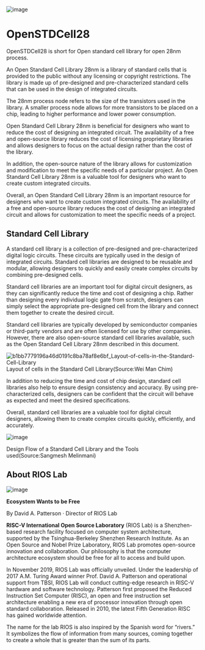 ![image](https://github.com/RIOSMPW/OpenSTDCell28/assets/100336131/902693d2-d390-476e-a3be-bf9a23f79c36)


# OpenSTDCell28

OpenSTDCell28 is short for Open standard cell library for open 28nm process.

An Open Standard Cell Library 28nm is a library of standard cells that is provided to the public without any licensing or copyright restrictions. The library is made up of pre-designed and pre-characterized standard cells that can be used in the design of integrated circuits.

The 28nm process node refers to the size of the transistors used in the library. A smaller process node allows for more transistors to be placed on a chip, leading to higher performance and lower power consumption.

Open Standard Cell Library 28nm is beneficial for designers who want to reduce the cost of designing an integrated circuit. The availability of a free and open-source library reduces the cost of licensing proprietary libraries and allows designers to focus on the actual design rather than the cost of the library.

In addition, the open-source nature of the library allows for customization and modification to meet the specific needs of a particular project. An Open Standard Cell Library 28nm is a valuable tool for designers who want to create custom integrated circuits.

Overall, an Open Standard Cell Library 28nm is an important resource for designers who want to create custom integrated circuits. The availability of a free and open-source library reduces the cost of designing an integrated circuit and allows for customization to meet the specific needs of a project.

## Standard Cell Library

A standard cell library is a collection of pre-designed and pre-characterized digital logic circuits. These circuits are typically used in the design of integrated circuits. Standard cell libraries are designed to be reusable and modular, allowing designers to quickly and easily create complex circuits by combining pre-designed cells.

Standard cell libraries are an important tool for digital circuit designers, as they can significantly reduce the time and cost of designing a chip. Rather than designing every individual logic gate from scratch, designers can simply select the appropriate pre-designed cell from the library and connect them together to create the desired circuit.

Standard cell libraries are typically developed by semiconductor companies or third-party vendors and are often licensed for use by other companies. However, there are also open-source standard cell libraries available, such as the Open Standard Cell Library 28nm described in this document.

![b1bb7779196a46d0191c8ba78af8e6bf_Layout-of-cells-in-the-Standard-Cell-Library](https://github.com/RIOSMPW/OpenSTDCell28/assets/100336131/d5cb76f5-faf4-42b2-8e6c-a684dfbabf02)
Layout of cells in the Standard Cell Library(Source:Wei Man Chim)

In addition to reducing the time and cost of chip design, standard cell libraries also help to ensure design consistency and accuracy. By using pre-characterized cells, designers can be confident that the circuit will behave as expected and meet the desired specifications.

Overall, standard cell libraries are a valuable tool for digital circuit designers, allowing them to create complex circuits quickly, efficiently, and accurately.

![image](https://github.com/RIOSMPW/OpenSTDCell28/assets/100336131/d4420266-bcc5-4ea5-bad4-e631fc643caa)

Design Flow of a Standard Cell Library and the Tools used(Source:Sangmesh Melinmani)


## About RIOS Lab

![image](https://github.com/riosmpw/OpenRPDK28/assets/109063674/6aae13c6-50a5-40c3-9a4e-ed4c79d41c20)


**Ecosystem Wants to be Free**

By David A. Patterson · Director of RIOS Lab

**RISC-V International Open Source Laboratory** (RIOS Lab) is a Shenzhen-based research facility focused on computer system architecture, supported by the Tsinghua-Berkeley Shenzhen Research Institute. As an Open Source and Nobel Prize Laboratory, RIOS Lab promotes open-source innovation and collaboration. Our philosophy is that the computer architecture ecosystem should be free for all to access and build upon.

In November 2019, RIOS Lab was officially unveiled. Under the leadership of 2017 A.M. Turing Award winner Prof. David A. Patterson and operational support from TBSI,  RIOS Lab will conduct cutting-edge research in RISC-V hardware and software technology. Patterson first proposed the Reduced Instruction Set Computer (RISC), an open and free instruction set architecture enabling a new era of processor innovation through open standard collaboration. Released in 2010, the latest Fifth Generation RISC has gained worldwide attention.

The name for the lab RIOS is also inspired by the Spanish word for “rivers.” It symbolizes the flow of information from many sources, coming together to create a whole that is greater than the sum of its parts.


